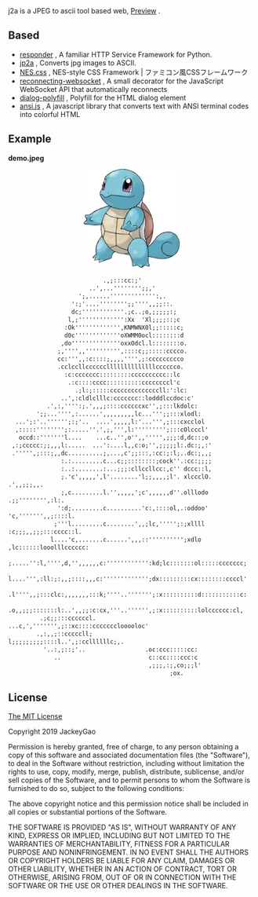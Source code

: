 <p align="center">
<a target="_blank" rel="noopener noreferrer" href=""><img src="https://repository-images.githubusercontent.com/188507801/fc367a00-8884-11e9-83d5-de8042d3e7cb" alt="" style="max-width:100%;"></a>

</p>

j2a is a JPEG to ascii tool based web, [Preview](http://jp2a.herokuapp.com) .

## Based

- [responder](https://github.com/kennethreitz/responder) , A familiar HTTP Service Framework for Python. 
- [jp2a](https://github.com/cslarsen/jp2a) , Converts jpg images to ASCII.
- [NES.css](https://github.com/nostalgic-css/NES.css) , NES-style CSS Framework | ファミコン風CSSフレームワーク
- [reconnecting-websocket](https://github.com/joewalnes/reconnecting-websocket) , A small decorator for the JavaScript WebSocket API that automatically reconnects
- [dialog-polyfill](https://github.com/GoogleChrome/dialog-polyfill) , Polyfill for the HTML dialog element
- [ansi.js](http://github.com/drudru/ansi_up) , A javascript library that converts text with ANSI terminal codes into colorful HTML


## Example 

**demo.jpeg**

<p align="center">
<a target="_blank" rel="noopener noreferrer" href="https://jp2a.herokuapp.com/demo"><img src="https://raw.githubusercontent.com/jackeyGao/j2a/master/static/images/demo.jpeg" width="400px" style="max-width:40%;"></a>
</p>

```
                           .,;:::cc:;'                                          
                       ..',...'''''''';;,'                                      
                    ';,......''''''''''''':,.                                   
                  ':;'....'''''''';;'''',,;;::.                                 
                  dc;''''''''''''.;c..;o,;;;;;:;                                
                 l,;''''''''''''':Xx  'Xl;;;;::;c                               
                :Ok''''''''''''',KNMWNX0l;;:::::c;                              
                d0c'''''''''''''oXWMM0ocl::::::::d                              
               ,do''''''''''''''oxxOdcl.l::::::::o.                             
              ;,'''',,'''''''''',::::c;;:::::cccco.                             
              cc:''',,:c::::;,,,,'''',;:ccccccccco                              
              .cclccllccccccllllllllllllllcccccco.                              
                :c:ccccccc:::::::::cccccccccc::lc                               
                 .:c::::cccc::::::::::ccccccccl'c                               
                   .;l:;:::::ccccccccccccccll:':lc:                             
               ..',:cldlclllc:ccccccc::lodddlccdoc:c'                           
           .',:,'''':;.',,,;::::ccccccxc'',;:::lkdolc:                          
        ';;...'''',:......',,,,,,,,,lc...''';;:::xlodl:                         
  ...';:'..'''''';:;'..  ....',,,,,l:'...''',;:::cxcclol                        
  ,:::::'''''''';:.....''.',;,''',l:''''''''';:::cOlcccl'                       
   occd::'''''''l....    ...c..'',o'',,''''',;;;:d,dc::;o                       
 ,:;ccccc:;;,,,l:.....  ...':....l,,c:o;'',;;;;;l:.dc:;,:'                      
 .''''',;:::;,,dc..........;,...,c';;:::,:cc:;:l;..dc:;,,;                      
               :.:.........c...c;;::::::::;cock''.:cc:;;;;                      
               :..:........:...;;;:cllccllcc:,c'' dccc::l,                      
               ;.'c',,,,,',l'........'l;;,,,,;l'. xlccclO.      .',,;;;,,.      
               ;,c.........l.'',,,,,';c',,,,,,d''.olllodo    .;;'''''''',:l:.   
              ':d;.........c..........'c:,::::ol,.:oddoo'  'c,''''''',,;::::l.  
             ;'''l.........c........',,;lc,''''';:;xllll  :c;;;,,;;;:::cccc::l. 
            l....'c,.......c......',,,::'''''''''';xdlo ,lc::::::looolllcccccc: 
           ;.....'':l,'''',d,'',,,,,,c:'''''''''''':kd;lc:::::::ol:::::ccccccc; 
           l....''',:ll:;:,,;::::,,,c:''''''''''''';dx:::::::::cx::::::::ccccl' 
          .l'''',,;:::clc:,,,,,,,:::k;''''..''''''';:x::::::::::d:::::::::::c:  
          .o,,;;;:::::::l:..',,;;:c:cx,'''..'''''',;:x::::::::::lolcccccc:cl,   
         .;c;;:::ccccccl.          ...c,',''''''',;::xc::::ccccccclooooloc'     
        .,:,,;::cccccll;               l;;;;;;;;;::::l..',;:ccllllllc;,.        
          '..:,;::;'..                 .oc:ccc:::::cc:                          
             ..                         c::cc::::ccc:c                          
                                        ,;;;,:;,co;;;l'                         
                                              ;ox.                              
```

## License

[The MIT License](https://opensource.org/licenses/MIT)

Copyright 2019 JackeyGao

Permission is hereby granted, free of charge, to any person obtaining a copy of this software and associated documentation files (the "Software"), to deal in the Software without restriction, including without limitation the rights to use, copy, modify, merge, publish, distribute, sublicense, and/or sell copies of the Software, and to permit persons to whom the Software is furnished to do so, subject to the following conditions:

The above copyright notice and this permission notice shall be included in all copies or substantial portions of the Software.

THE SOFTWARE IS PROVIDED "AS IS", WITHOUT WARRANTY OF ANY KIND, EXPRESS OR IMPLIED, INCLUDING BUT NOT LIMITED TO THE WARRANTIES OF MERCHANTABILITY, FITNESS FOR A PARTICULAR PURPOSE AND NONINFRINGEMENT. IN NO EVENT SHALL THE AUTHORS OR COPYRIGHT HOLDERS BE LIABLE FOR ANY CLAIM, DAMAGES OR OTHER LIABILITY, WHETHER IN AN ACTION OF CONTRACT, TORT OR OTHERWISE, ARISING FROM, OUT OF OR IN CONNECTION WITH THE SOFTWARE OR THE USE OR OTHER DEALINGS IN THE SOFTWARE.
